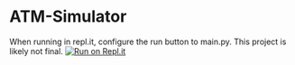 # ATM-Simulator
When running in repl.it, configure the run button to main.py. This project is likely not final.
[![Run on Repl.it](https://repl.it/badge/github/FCS-WyattSmith/ATM-Simulator)](https://repl.it/github/FCS-WyattSmith/ATM-Simulator)